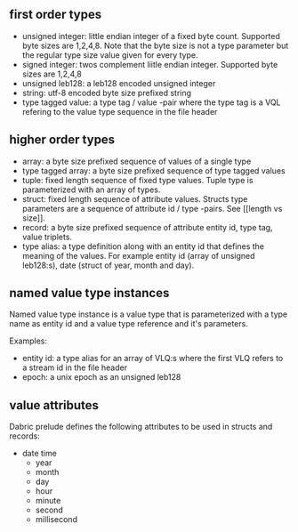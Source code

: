 ## first order types
- unsigned integer: little endian integer of a fixed byte count. Supported byte sizes are 1,2,4,8. Note that the byte size is not a type parameter but the regular type size value given for every type.
- signed integer: twos complement liitle endian integer. Supported byte sizes are 1,2,4,8 
- unsigned leb128: a leb128 encoded unsigned integer
- string: utf-8 encoded byte size prefixed string
- type tagged value: a type tag / value -pair where the type tag is a VQL refering to the value type sequence in the file header

## higher order types
- array: a byte size prefixed sequence of values of a single type
- type tagged array: a byte size prefixed sequence of type tagged values
- tuple: fixed length sequence of fixed type values. Tuple type is parameterized with an array of types.
- struct: fixed length sequence of attribute values. Structs type parameters are a sequence  of attribute id / type -pairs. See [[length vs size]].
- record: a byte size prefixed sequence of attribute entity id, type tag, value triplets.
- type alias: a type definition along with an entity id that defines the meaning of the values. For example entity id (array of unsigned leb128:s), date (struct of year, month and day).

## named value type instances
Named value type instance is a value type that is parameterized with a type name as entity id and a value type reference and it's parameters.

Examples:

- entity id: a type alias for an array of VLQ:s where the first VLQ refers to a stream id in the file header
- epoch: a unix epoch as an unsigned leb128

## value attributes
Dabric prelude defines the following attributes to be used in structs and records:
- date time
	- year
	- month
	- day
	- hour
	- minute
	- second
	- millisecond